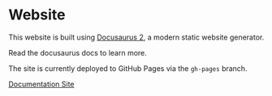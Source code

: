 # Website

This website is built using [Docusaurus 2](https://docusaurus.io/), a modern static website generator.

Read the docusaurus docs to learn more.

The site is currently deployed to GitHub Pages via the `gh-pages` branch.

[Documentation Site](https://mssfoobar.github.io/ar2-web/)